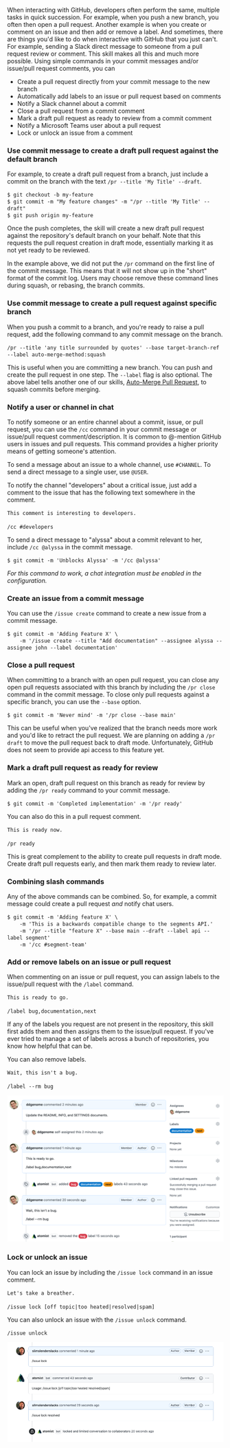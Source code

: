 When interacting with GitHub, developers often perform the same, multiple tasks
in quick succession. For example, when you push a new branch, you often then
open a pull request. Another example is when you create or comment on an issue
and then add or remove a label. And sometimes, there are things you'd like to do
when interactive with GitHub that you just can't. For example, sending a Slack
direct message to someone from a pull request review or comment. This skill
makes all this and much more possible. Using simple commands in your commit
messages and/or issue/pull request comments, you can

-   Create a pull request directly from your commit message to the new branch
-   Automatically add labels to an issue or pull request based on comments
-   Notify a Slack channel about a commit
-   Close a pull request from a commit comment
-   Mark a draft pull request as ready to review from a commit comment
-   Notify a Microsoft Teams user about a pull request
-   Lock or unlock an issue from a comment

### Use commit message to create a draft pull request against the default branch

For example, to create a draft pull request from a branch, just include a commit
on the branch with the text `/pr --title 'My Title' --draft`.

```
$ git checkout -b my-feature
$ git commit -m "My feature changes" -m "/pr --title 'My Title' --draft"
$ git push origin my-feature
```

Once the push completes, the skill will create a new draft pull request against
the repository's default branch on your behalf. Note that this requests the pull
request creation in draft mode, essentially marking it as not yet ready to be
reviewed.

In the example above, we did not put the `/pr` command on the first line of the
commit message. This means that it will not show up in the "short" format of the
commit log. Users may choose remove these command lines during squash, or
rebasing, the branch commits.

### Use commit message to create a pull request against specific branch

When you push a commit to a branch, and you're ready to raise a pull request,
add the following command to any commit message on the branch.

```
/pr --title 'any title surrounded by quotes' --base target-branch-ref --label auto-merge-method:squash
```

This is useful when you are committing a new branch. You can push and create the
pull request in one step. The `--label` flag is also optional. The above label
tells another one of our skills,
[Auto-Merge Pull Request](https://go.atomist.com/catalog/skills/atomist/github-auto-merge-skill),
to squash commits before merging.

### Notify a user or channel in chat

To notify someone or an entire channel about a commit, issue, or pull request,
you can use the `/cc` command in your commit message or issue/pull request
comment/description. It is common to @-mention GitHub users in issues and pull
requests. This command provides a higher priority means of getting someone's
attention.

To send a message about an issue to a whole channel, use `#CHANNEL`. To send a
direct message to a single user, use `@USER`.

To notify the channel "developers" about a critical issue, just add a comment to
the issue that has the following text somewhere in the comment.

```
This comment is interesting to developers.

/cc #developers
```

To send a direct message to "alyssa" about a commit relevant to her, include
`/cc @alyssa` in the commit message.

```
$ git commit -m 'Unblocks Alyssa' -m '/cc @alyssa'
```

_For this command to work, a chat integration must be enabled in the
configuration._

### Create an issue from a commit message

You can use the `/issue create` command to create a new issue from a commit
message.

```
$ git commit -m 'Adding Feature X' \
    -m '/issue create --title "Add documentation" --assignee alyssa --assignee john --label documentation'
```

### Close a pull request

When committing to a branch with an open pull request, you can close any open
pull requests associated with this branch by including the `/pr close` command
in the commit message. To close only pull requests against a specific branch,
you can use the `--base` option.

```
$ git commit -m 'Never mind' -m '/pr close --base main'
```

This can be useful when you've realized that the branch needs more work and
you'd like to retract the pull request. We are planning on adding a `/pr draft`
to move the pull request back to draft mode. Unfortunately, GitHub does not seem
to provide api access to this feature yet.

### Mark a draft pull request as ready for review

Mark an open, draft pull request on this branch as ready for review by adding
the `/pr ready` command to your commit message.

```
$ git commit -m 'Completed implementation' -m '/pr ready'
```

You can also do this in a pull request comment.

```
This is ready now.

/pr ready
```

This is great complement to the ability to create pull requests in draft mode.
Create draft pull requests early, and then mark them ready to review later.

### Combining slash commands

Any of the above commands can be combined. So, for example, a commit message
could create a pull request _and_ notify chat users.

```
$ git commit -m 'Adding feature X' \
    -m 'This is a backwards compatible change to the segments API.'
	-m '/pr --title "feature X" --base main --draft --label api --label segment'
	-m '/cc #segment-team'
```

### Add or remove labels on an issue or pull request

When commenting on an issue or pull request, you can assign labels to the
issue/pull request with the `/label` command.

```
This is ready to go.

/label bug,documentation,next
```

If any of the labels you request are not present in the repository, this skill
first adds them and then assigns them to the issue/pull request. If you've ever
tried to manage a set of labels across a bunch of repositories, you know how
helpful that can be.

You can also remove labels.

```
Wait, this isn't a bug.

/label --rm bug
```

![Label an issue](docs/images/label.png)

### Lock or unlock an issue

You can lock an issue by including the `/issue lock` command in an issue
comment.

```
Let's take a breather.

/issue lock [off topic|too heated|resolved|spam]
```

You can also unlock an issue with the `/issue unlock` command.

```
/issue unlock
```

![Lock an issue](docs/images/lock.png)
